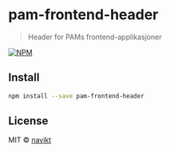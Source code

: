 # pam-frontend-header

> Header for PAMs frontend-applikasjoner

[![NPM](https://img.shields.io/npm/v/pam-frontend-header.svg)](https://www.npmjs.com/package/pam-frontend-header)

## Install

```bash
npm install --save pam-frontend-header
```

## License

MIT © [navikt](https://github.com/navikt)
